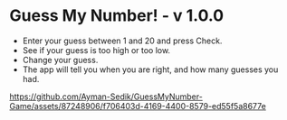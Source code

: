 # Guess My Number! - v 1.0.0
- Enter your guess between 1 and 20 and press Check.
- See if your guess is too high or too low.
- Change your guess.
- The app will tell you when you are right, and how many guesses you had.

https://github.com/Ayman-Sedik/GuessMyNumber-Game/assets/87248906/f706403d-4169-4400-8579-ed55f5a8677e

